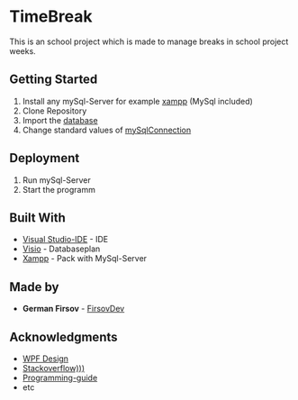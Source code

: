 # TimeBreak

This is an school project which is made to manage breaks in school project weeks.

## Getting Started

1. Install any mySql-Server for example [xampp](https://www.apachefriends.org/index.html) (MySql included)
2. Clone Repository
3. Import the [database](https://github.com/FirsovG/TimeBreak/blob/master/Database/dbTimeBreak.sql)
4. Change standard values of [mySqlConnection](https://github.com/FirsovG/TimeBreak/blob/master/Documentation/Getting_Started_MySql_Configuration.PNG)

## Deployment

1. Run mySql-Server
2. Start the programm

## Built With

* [Visual Studio-IDE](https://visualstudio.microsoft.com/vs/) - IDE
* [Visio](https://products.office.com/de-de/visio/flowchart-software/) - Databaseplan
* [Xampp](https://www.apachefriends.org/index.html/) - Pack with MySql-Server

## Made by

* **German Firsov** - [FirsovDev](https://github.com/FirsovG)

## Acknowledgments

* [WPF Design](https://www.youtube.com/channel/UCf0J9AO-KeLEkBe3ZpVpfKQ/videos)
* [Stackoverflow)))](https://stackoverflow.com/)
* [Programming-guide](https://docs.microsoft.com/dotnet/csharp/programming-guide/)
* etc
